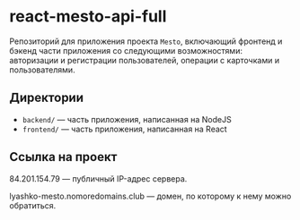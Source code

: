 # react-mesto-api-full

Репозиторий для приложения проекта `Mesto`, включающий фронтенд и бэкенд части приложения со следующими возможностями: авторизации и регистрации пользователей, операции с карточками и пользователями.

## Директории
 
* `backend/` — часть приложения, написанная на NodeJS
* `frontend/` — часть приложения, написанная на React

## Ссылка на проект

84.201.154.79 — публичный IP-адрес сервера.

lyashko-mesto.nomoredomains.club — домен, по которому к нему можно обратиться.
  
